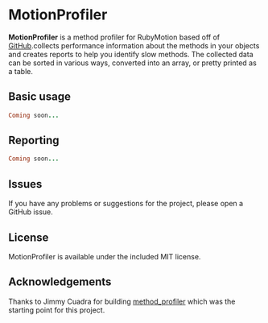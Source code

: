 # MotionProfiler

**MotionProfiler** is a method profiler for RubyMotion based off of [GitHub](http://github.com).collects performance information about the methods in your objects and creates reports to help you identify slow methods. The collected data can be sorted in various ways, converted into an array, or pretty printed as a table.

## Basic usage

```ruby
Coming soon...
```


## Reporting

```ruby
Coming soon...
```

## Issues

If you have any problems or suggestions for the project, please open a GitHub issue.

## License

MotionProfiler is available under the included MIT license.

## Acknowledgements

Thanks to Jimmy Cuadra for building [method_profiler](http://github.com/change/method_profiler) which was the starting point for this project.
